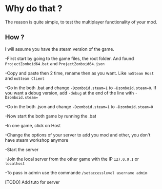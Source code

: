 # Why do that ?
The reason is quite simple, to test the multiplayer functionality of your mod.

## How ?
I will assume you have the steam version of the game.  

-First start by going to the game files, the root folder. And found `ProjectZomboid64.bat` and `ProjectZomboid64.json`  

-Copy and paste then 2 time, rename then as you want. Like `noSteam Host` and `noSteam Client`  

-Go in the both .bat and change `-Dzomboid.steam=1` to `-Dzomboid.steam=0`. If you want a debug version, add `-debug` at the end of the line with `-Dzomboid.steam=`

-Go in the both .json and change `-Dzomboid.steam=1` to `-Dzomboid.steam=0`  

-Now start the both game by running the .bat  

-In one game, click on Host  

-Change the options of your server to add you mod and other, you don't have steam workshop anymore  

-Start the server  

-Join the local server from the other game with the IP `127.0.0.1` or `localhost`  

-To pass in admin use the commande `/setaccesslevel username admin`

[TODO] Add tuto for server
